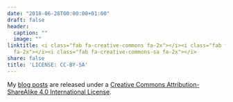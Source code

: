 ```yaml
---
date: "2018-06-28T00:00:00+01:00"
draft: false
header:
  caption: ""
  image: ""
linktitle: <i class="fab fa-creative-commons fa-2x"></i><i class="fab fa-creative-commons-by
  fa-2x"></i><i class="fab fa-creative-commons-sa fa-2x"></i>
share: false
title: 'LICENSE: CC-BY-SA'
---
```



My [blog posts](/post/) are released under a [Creative Commons Attribution-ShareAlike 4.0 International License](http://creativecommons.org/licenses/by-sa/4.0/).

<center>
<i class="fab fa-creative-commons fa-2x"></i><i class="fab fa-creative-commons-by fa-2x"></i><i class="fab fa-creative-commons-sa fa-2x"></i>
</center>

